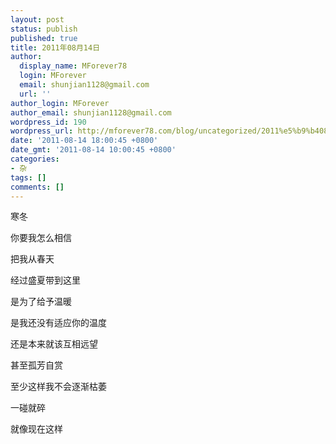 ```yaml
---
layout: post
status: publish
published: true
title: 2011年08月14日
author:
  display_name: MForever78
  login: MForever
  email: shunjian1128@gmail.com
  url: ''
author_login: MForever
author_email: shunjian1128@gmail.com
wordpress_id: 190
wordpress_url: http://mforever78.com/blog/uncategorized/2011%e5%b9%b408%e6%9c%8814%e6%97%a5-3/
date: '2011-08-14 18:00:45 +0800'
date_gmt: '2011-08-14 10:00:45 +0800'
categories:
- 杂
tags: []
comments: []
---
```


<p>寒冬</P>
<p>你要我怎么相信</P>
<p>把我从春天</P>
<p>经过盛夏带到这里</P>
<p>是为了给予温暖</P>
<p>是我还没有适应你的温度</P>
<p>还是本来就该互相远望</P>
<p>甚至孤芳自赏</P>
<p>至少这样我不会逐渐枯萎</P>
<p>一碰就碎</P>
<p>就像现在这样</P>
